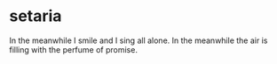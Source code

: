 # setaria
In the meanwhile I smile and I sing all alone. In the meanwhile the air is filling with the perfume of promise.
